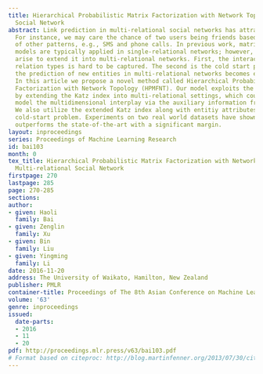 ```yaml
---
title: Hierarchical Probabilistic Matrix Factorization with Network Topology for Multi-relational
  Social Network
abstract: Link prediction in multi-relational social networks has attracted much attention.
  For instance, we may care the chance of two users being friends based on their contacts
  of other patterns, e.g., SMS and phone calls. In previous work, matrix factorization
  models are typically applied in single-relational networks; however, two challenges
  arise to extend it into multi-relational networks. First, the interaction of different
  relation types is hard to be captured. The second is the cold start problem, as
  the prediction of new entities in multi-relational networks becomes even more challenging.
  In this article we propose a novel method called Hierarchical Probabilistic Matrix
  Factorization with Network Topology (HPMFNT). Our model exploits the network topology
  by extending the Katz index into multi-relational settings, which could efficiently
  model the multidimensional interplay via the auxiliary information from other relationships.
  We also utilize the extended Katz index along with entitiy attributes to solve the
  cold-start problem. Experiments on two real world datasets have shown that our model
  outperforms the state-of-the-art with a significant margin.
layout: inproceedings
series: Proceedings of Machine Learning Research
id: bai103
month: 0
tex_title: Hierarchical Probabilistic Matrix Factorization with Network Topology for
  Multi-relational Social Network
firstpage: 270
lastpage: 285
page: 270-285
sections: 
author:
- given: Haoli
  family: Bai
- given: Zenglin
  family: Xu
- given: Bin
  family: Liu
- given: Yingming
  family: Li
date: 2016-11-20
address: The University of Waikato, Hamilton, New Zealand
publisher: PMLR
container-title: Proceedings of The 8th Asian Conference on Machine Learning
volume: '63'
genre: inproceedings
issued:
  date-parts:
  - 2016
  - 11
  - 20
pdf: http://proceedings.mlr.press/v63/bai103.pdf
# Format based on citeproc: http://blog.martinfenner.org/2013/07/30/citeproc-yaml-for-bibliographies/
---
```

